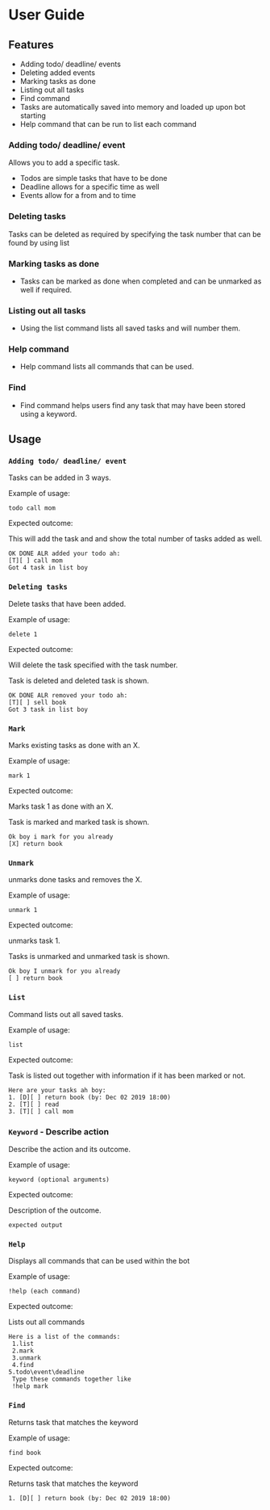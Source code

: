 # User Guide

## Features 

- Adding todo/ deadline/ events 
- Deleting added events 
- Marking tasks as done 
- Listing out all tasks 
- Find command
- Tasks are automatically saved into memory and loaded up upon bot starting 
- Help command that can be run to list each command

### Adding todo/ deadline/ event 

Allows you to add a specific task.

- Todos are simple tasks that have to be done 
- Deadline allows for a specific time as well
- Events allow for a from and to time

### Deleting tasks

Tasks can be deleted as required by specifying the task number that can be found by using list

### Marking tasks as done

- Tasks can be marked as done when completed and can be unmarked as well if required.

### Listing out all tasks

- Using the list command lists all saved tasks and will number them.

### Help command 

- Help command lists all commands that can be used.

### Find

- Find command helps users find any task that may have been stored using a keyword.

## Usage

### `Adding todo/ deadline/ event`

Tasks can be added in 3 ways.

Example of usage: 

`todo call mom`

Expected outcome:

This will add the task and and show the total number of tasks added as well.

```
OK DONE ALR added your todo ah:
[T][ ] call mom
Got 4 task in list boy
```


### `Deleting tasks` 

Delete tasks that have been added.

Example of usage:

`delete 1`

Expected outcome:

Will delete the task specified with the task number.

Task is deleted and deleted task is shown.

```
OK DONE ALR removed your todo ah:
[T][ ] sell book
Got 3 task in list boy
```


### `Mark`

Marks existing tasks as done with an X.

Example of usage:

`mark 1`

Expected outcome:

Marks task 1 as done with an X.

Task is marked and marked task is shown.

```
Ok boy i mark for you already 
[X] return book 
```

### `Unmark`

unmarks done tasks and removes the X.

Example of usage:

`unmark 1`

Expected outcome:

unmarks task 1.

Tasks is unmarked and unmarked task is shown.

```
Ok boy I unmark for you already 
[ ] return book 
```

### `List`

Command lists out all saved tasks.

Example of usage:

`list`

Expected outcome:

Task is listed out together with information if it has been marked or not.

```
Here are your tasks ah boy:
1. [D][ ] return book (by: Dec 02 2019 18:00)
2. [T][ ] read
3. [T][ ] call mom
```

### `Keyword` - Describe action

Describe the action and its outcome.

Example of usage:

`keyword (optional arguments)`

Expected outcome:

Description of the outcome.

```
expected output
```

### `Help`

Displays all commands that can be used within the bot

Example of usage:

`!help (each command)`

Expected outcome:

Lists out all commands

```
Here is a list of the commands:
 1.list 
 2.mark 
 3.unmark 
 4.find 
5.todo\event\deadline
 Type these commands together like 
 !help mark
```


### `Find`

Returns task that matches the keyword

Example of usage:

`find book`

Expected outcome:

Returns task that matches the keyword

```
1. [D][ ] return book (by: Dec 02 2019 18:00)
```
